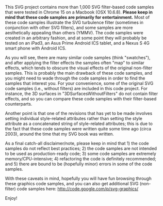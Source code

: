 This SVG project contains more than 1,000 SVG filter-based code samples that were tested in Chrome 15 on a Macbook (OSX 10.6.8).  **Please keep in mind that these code samples are primarily for entertainment.** Most of these code samples illustrate the SVG turbulence filter (sometimes in conjunction with other SVG filters), and some samples are more aesthetically appealing than others (YMMV).  The code samples were created in an arbitrary fashion, and at some point they will probably be tested on an iPad3, an Asus Prime Android ICS tablet, and a Nexus S 4G smart phone with Android ICS.

As you will see, there are many similar code samples (think "swatches"), and after applying the filter effects the samples often "map" to similar effects, which tends to obscure the visual effects of the original non-filter samples.  This is probably the main drawback of these code samples, and you might need to wade through the code samples in order to find the samples that interest you.  For your convenience, some of the original SVG code samples (i.e., without filters) are included in this code project.  For instance, the 3D surfaces in "3DSurfacesWithoutFilters" do not contain filter effects, and so you can compare these code samples with their filter-based counterparts.

Another point is that one of the revisions that has yet to be made involves setting individual style-related attributes rather than setting the style attribute as a concatenated string of style-related attributes; this is due to the fact that these code samples were written quite some time ago (circa 2003), around the time that my SVG book was written.

As a final catch-all disclaimer/note, please keep in mind that 1) the code samples do not reflect best practices; 2) the code samples are not intended to be used as production-ready code; 3) some code samples are extremely memory/CPU-intensive; 4) refactoring the code is definitely recommended; and 5) there are bound to be (hopefully minor) errors in some of the code samples.

With these caveats in mind, hopefully you will have fun browsing through these graphics code samples, and you can also get additional SVG (non-filter) code samples here:
http://code.google.com/p/svg-graphics/

Enjoy!